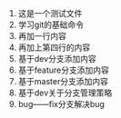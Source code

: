 1. 这是一个测试文件
2. 学习git的基础命令
3. 再加一行内容
4. 再加上第四行的内容
5. 基于dev分支添加内容
6. 基于feature分支添加内容
7. 基于master分支添加内容
8. 基于dev关于分支管理策略
9. bug——fix分支解决bug
